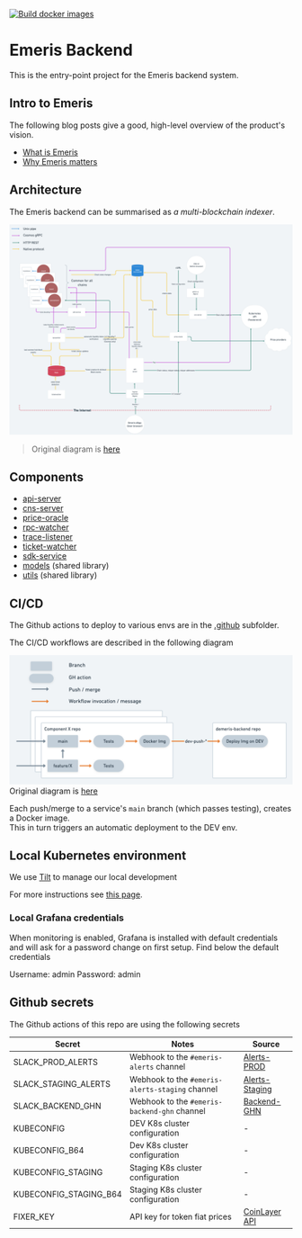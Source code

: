 [![Build docker images](https://github.com/allinbits/demeris-backend/actions/workflows/docker-build.yml/badge.svg)](https://github.com/allinbits/demeris-backend/actions/workflows/docker-build.yml)

# Emeris Backend

This is the entry-point project for the Emeris backend system.

## Intro to Emeris

The following blog posts give a good, high-level overview of the product's vision. 

* [What is Emeris](https://medium.com/emeris-blog/introducing-emeris-the-cross-chain-portal-to-all-crypto-apps-4e6eee5b53a8)
* [Why Emeris matters](https://blog.cosmos.network/why-emeris-matters-to-cosmos-f8f1dfc7664f)

## Architecture

The Emeris backend can be summarised as *a multi-blockchain indexer*. 

![Emeris backend architecture](./images/architecture.png)  
> Original diagram is [here](https://whimsical.com/backend-current-CP9C1GXs79j9CNs8XAnWJb)

## Components

* [api-server](https://github.com/allinbits/demeris-api-server)
* [cns-server](https://github.com/allinbits/emeris-cns-server)
* [price-oracle](https://github.com/allinbits/emeris-price-oracle)
* [rpc-watcher](https://github.com/allinbits/emeris-rpcwatcher)
* [trace-listener](https://github.com/allinbits/tracelistener/)
* [ticket-watcher](https://github.com/allinbits/emeris-ticket-watcher)
* [sdk-service](https://github.com/allinbits/sdk-service-meta)
* [models](https://github.com/allinbits/demeris-backend-models) (shared library)
* [utils](./utils) (shared library)

## CI/CD 

The Github actions to deploy to various envs are in the [.github](.github/workflows) subfolder.

The CI/CD workflows are described in the following diagram

![Emeris CI/CD](./images/CI_CD.png)
Original diagram is [here](https://whimsical.com/ci-cd-HTBa2HjDzroKsePps71hHE)

Each push/merge to a service's `main` branch (which passes testing), creates a Docker image.  
This in turn triggers an automatic deployment to the DEV env. 

## Local Kubernetes environment

We use [Tilt](https://tilt.dev/) to manage our local development   

For more instructions see [this page](https://www.notion.so/allinbits/Emeris-back-end-Dev-environment-setup-2b8a05f940274b45b0b3ba775f1fd6f8#ef44b157a985426d9d9743b5d017e86c).

### Local Grafana credentials

When monitoring is enabled, Grafana is installed with default credentials and will ask for a password change on first setup. Find below the default credentials

Username: admin
Password: admin

## Github secrets

The Github actions of this repo are using the following secrets

| Secret                | Notes                                             | Source                                                |
|-----                  |-----                                              |-----                                                  |
| SLACK_PROD_ALERTS     | Webhook to the `#emeris-alerts` channel           | [Alerts-PROD](https://api.slack.com/apps/A02TZBN7HAN) |
| SLACK_STAGING_ALERTS  | Webhook to the `#emeris-alerts-staging` channel   | [Alerts-Staging](https://api.slack.com/apps/A02TJQD99K9) |
| SLACK_BACKEND_GHN     | Webhook to the `#emeris-backend-ghn` channel      | [Backend-GHN](https://api.slack.com/apps/A03CBCNQ0AW) |
| KUBECONFIG            | DEV K8s cluster configuration                     | - |
| KUBECONFIG_B64        | Dev K8s cluster configuration                     | - |
| KUBECONFIG_STAGING    | Staging K8s cluster configuration                 | - |
| KUBECONFIG_STAGING_B64 | Staging K8s cluster configuration                | - |
| FIXER_KEY             | API key for token fiat prices                     | [CoinLayer API](https://apilayer.com/marketplace) |